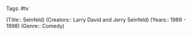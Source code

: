 Tags: #tv

(Title:: Seinfeld)
(Creators:: Larry David and Jerry Seinfeld)
(Years:: 1989 - 1998)
(Genre:: Comedy)












